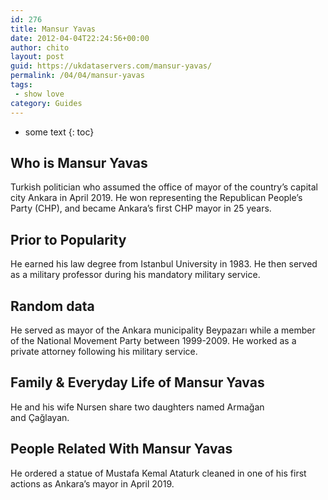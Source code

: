 ```yaml
---
id: 276
title: Mansur Yavas
date: 2012-04-04T22:24:56+00:00
author: chito
layout: post
guid: https://ukdataservers.com/mansur-yavas/
permalink: /04/04/mansur-yavas
tags:
 - show love
category: Guides
---
```


* some text
{: toc}


## Who is  Mansur Yavas
                  
                  
                  
Turkish politician who assumed the office of mayor of the country&#8217;s capital city Ankara in April 2019. He won representing the Republican People&#8217;s Party (CHP), and became Ankara&#8217;s first CHP mayor in 25 years. 
                  
                
                
                
## Prior to Popularity 
                  
                  
                  
He earned his law degree from Istanbul University in 1983. He then served as a military professor during his mandatory military service. 
                  
                
                
                
## Random data 
                  
                  
                  
He served as mayor of the Ankara municipality Beypazarı while a member of the National Movement Party between 1999-2009. He worked as a private attorney following his military service. 
                  
                
                
                
## Family & Everyday Life of Mansur Yavas
                  
                  
                  
He and his wife Nursen share two daughters named Armağan and Çağlayan.
                  
                
                
                
## People Related With  Mansur Yavas
                  
                  
                  
He ordered a statue of Mustafa Kemal Ataturk cleaned in one of his first actions as Ankara&#8217;s mayor in April 2019. 
                  
                
              
            
          
          
          
    
    
  
